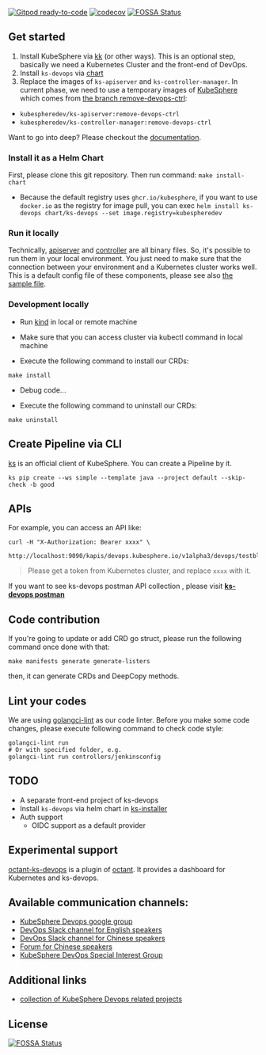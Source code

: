 [![Gitpod ready-to-code](https://img.shields.io/badge/Gitpod-ready--to--code-blue?logo=gitpod)](https://gitpod.io/#https://github.com/kubesphere/ks-devops)
[![codecov](https://codecov.io/gh/kubesphere/ks-devops/branch/master/graph/badge.svg?token=XS8g2CjdNL)](https://codecov.io/gh/kubesphere/ks-devops)
[![FOSSA Status](https://app.fossa.com/api/projects/git%2Bgithub.com%2Fkubesphere%2Fks-devops.svg?type=shield)](https://app.fossa.com/projects/git%2Bgithub.com%2Fkubesphere%2Fks-devops?ref=badge_shield)

## Get started

1. Install KubeSphere via [kk](https://github.com/kubesphere/kubekey/) (or other ways). 
    This is an optional step, basically we need a Kubernetes Cluster and the front-end of DevOps.
1. Install `ks-devops` via [chart](charts/ks-devops)
1. Replace the images of `ks-apiserver` and `ks-controller-manager`. In current phase, we need to use a temporary images of [KubeSphere](https://github.com/kubesphere/kubesphere/) 
which comes from [the branch remove-devops-ctrl](https://github.com/LinuxSuRen/kubesphere/tree/remove-devops-ctrl):

* `kubespheredev/ks-apiserver:remove-devops-ctrl`
* `kubespheredev/ks-controller-manager:remove-devops-ctrl`

Want to go into deep? Please checkout the [documentation](docs).

### Install it as a Helm Chart

First, please clone this git repository. Then run command: `make install-chart`
 - Because the default registry uses `ghcr.io/kubesphere`, if you want to use `docker.io` as the registry for image pull, you can exec `helm install ks-devops chart/ks-devops --set image.registry=kubespheredev`

### Run it locally

Technically, [apiserver](cmd/apiserver) and [controller](cmd/controller) are all binary files. So, 
it's possible to run them in your local environment. You just need to make sure that the connection 
between your environment and a Kubernetes cluster works well. This is a default config file of these 
components, please see also [the sample file](config/samples/kubesphere.yaml).

### Development locally

- Run [kind](https://github.com/kubernetes-sigs/kind) in local or remote machine
  
- Make sure that you can access cluster via kubectl command in local machine
  
- Execute the following command to install our CRDs:

```shell
make install
```

- Debug code...

- Execute the following command to uninstall our CRDs:

```shell
make uninstall
```

## Create Pipeline via CLI

[ks](https://github.com/linuxsuren/ks) is an official client of KubeSphere. You can create a Pipeline by it.

`ks pip create --ws simple --template java --project default --skip-check -b good`

## APIs

For example, you can access an API like:

```shell script
curl -H "X-Authorization: Bearer xxxx" \
  http://localhost:9090/kapis/devops.kubesphere.io/v1alpha3/devops/testblpsz/pipelines
```

> Please get a token from Kubernetes cluster, and replace `xxxx` with it.

If you want to see ks-devops postman API collection , please visit **[ks-devops postman](https://www.postman.com/ks-devops/workspace/kubesphere-devops)**

## Code contribution

If you're going to update or add CRD go struct, please run the following command once done with that:

`make manifests generate generate-listers`

then, it can generate CRDs and DeepCopy methods.

## Lint your codes

We are using [golangci-lint](https://golangci-lint.run/) as our code linter. Before you make some code changes, please execute following command to check code style:

```shell
golangci-lint run
# Or with specified folder, e.g.
golangci-lint run controllers/jenkinsconfig
```

## TODO

* A separate front-end project of ks-devops
* Install `ks-devops` via helm chart in [ks-installer](https://github.com/kubesphere/ks-installer)
* Auth support
    * OIDC support as a default provider

## Experimental support

[octant-ks-devops](https://github.com/LinuxSuRen/octant-ks-devops) is a plugin of [octant](https://github.com/vmware-tanzu/octant/).
It provides a dashboard for Kubernetes and ks-devops.

## Available communication channels:

- [KubeSphere Devops google group](https://groups.google.com/g/kubesphere-sig-devops/)
- [DevOps Slack channel for English speakers](https://kubesphere.slack.com/archives/C010TH02010)
- [DevOps Slack channel for Chinese speakers](https://kubesphere.slack.com/archives/C026V4FBWBW)
- [Forum for Chinese speakers](https://kubesphere.com.cn/forum/t/DevOps)
- [KubeSphere DevOps Special Interest Group](https://github.com/kubesphere/community/tree/master/sig-devops)

## Additional links 

- [collection of KubeSphere Devops related projects](docs/projects.md)

## License

[![FOSSA Status](https://app.fossa.com/api/projects/git%2Bgithub.com%2Fkubesphere%2Fks-devops.svg?type=large)](https://app.fossa.com/projects/git%2Bgithub.com%2Fkubesphere%2Fks-devops?ref=badge_large)
